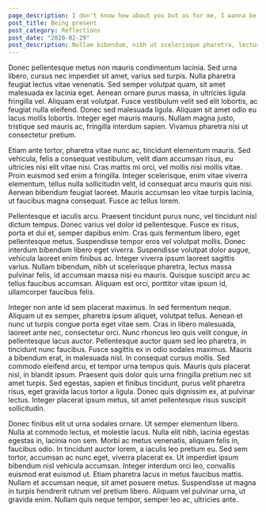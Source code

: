 ```yaml
---
page_description: I don't know how about you but as for me, I wanna be as present as possible in every moment, I read a nice book and I share some tips in this article on how to stay both present and calm
post_title: Being present
post_category: Reflections
post_date: "2020-02-29"
post_description: Nullam bibendum, nibh ut scelerisque pharetra, lectus massa pulvinar felis, id accumsan massa nisi eu mauris. Quisque suscipit arcu ac tellus faucibus accumsan. Aliquam est orci, porttitor vitae ipsum id, ullamcorper faucibus felis.
---
```


Donec pellentesque metus non mauris condimentum lacinia. Sed urna libero, cursus nec imperdiet sit amet, varius sed turpis. Nulla pharetra feugiat lectus vitae venenatis. Sed semper volutpat quam, sit amet malesuada ex lacinia eget. Aenean ornare purus massa, in ultricies ligula fringilla vel. Aliquam erat volutpat. Fusce vestibulum velit sed elit lobortis, ac feugiat nulla eleifend. Donec sed malesuada ligula. Aliquam sit amet odio eu lacus mollis lobortis. Integer eget mauris mauris. Nullam magna justo, tristique sed mauris ac, fringilla interdum sapien. Vivamus pharetra nisi ut consectetur pretium.

Etiam ante tortor, pharetra vitae nunc ac, tincidunt elementum mauris. Sed vehicula, felis a consequat vestibulum, velit diam accumsan risus, eu ultricies nisi elit vitae nisi. Cras mattis mi orci, vel mollis nisi mollis vitae. Proin euismod sed enim a fringilla. Integer scelerisque, enim vitae viverra elementum, tellus nulla sollicitudin velit, id consequat arcu mauris quis nisi. Aenean bibendum feugiat laoreet. Mauris accumsan leo vitae turpis lacinia, ut faucibus magna consequat. Fusce ac tellus lorem.

Pellentesque et iaculis arcu. Praesent tincidunt purus nunc, vel tincidunt nisl dictum tempus. Donec varius vel dolor id pellentesque. Fusce ex risus, porta et dui et, semper dapibus enim. Cras quis fermentum libero, eget pellentesque metus. Suspendisse tempor eros vel volutpat mollis. Donec interdum bibendum libero eget viverra. Suspendisse volutpat dolor augue, vehicula laoreet enim finibus ac. Integer viverra ipsum laoreet sagittis varius. Nullam bibendum, nibh ut scelerisque pharetra, lectus massa pulvinar felis, id accumsan massa nisi eu mauris. Quisque suscipit arcu ac tellus faucibus accumsan. Aliquam est orci, porttitor vitae ipsum id, ullamcorper faucibus felis.

Integer non ante id sem placerat maximus. In sed fermentum neque. Aliquam ut ex semper, pharetra ipsum aliquet, volutpat tellus. Aenean et nunc ut turpis congue porta eget vitae sem. Cras in libero malesuada, laoreet ante nec, consectetur orci. Nunc rhoncus leo quis velit congue, in pellentesque lacus auctor. Pellentesque auctor quam sed leo pharetra, in tincidunt nunc faucibus. Fusce sagittis ex in odio sodales maximus. Mauris a bibendum erat, in malesuada nisl. In consequat cursus mollis. Sed commodo eleifend arcu, et tempor urna tempus quis. Mauris quis placerat nisl, in blandit ipsum. Praesent quis dolor quis urna fringilla pretium nec sit amet turpis. Sed egestas, sapien et finibus tincidunt, purus velit pharetra risus, eget gravida lacus tortor a ligula. Donec quis dignissim ex, at pulvinar lectus. Integer placerat ipsum metus, sit amet pellentesque risus suscipit sollicitudin.

Donec finibus elit ut urna sodales ornare. Ut semper elementum libero. Nulla at commodo lectus, et molestie lacus. Nulla elit nibh, lacinia egestas egestas in, lacinia non sem. Morbi ac metus venenatis, aliquam felis in, faucibus odio. In tincidunt auctor lorem, a iaculis leo pretium eu. Sed sem tortor, accumsan ac nunc eget, viverra placerat ex. Ut imperdiet ipsum bibendum nisl vehicula accumsan. Integer interdum orci leo, convallis euismod erat euismod ut. Etiam pharetra lacus in metus faucibus mattis. Nullam et accumsan neque, sit amet posuere metus. Suspendisse ut magna in turpis hendrerit rutrum vel pretium libero. Aliquam vel pulvinar urna, ut gravida enim. Nullam quis neque tempor, semper leo ac, ultricies ante.
